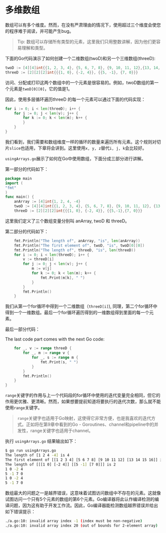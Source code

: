 # **多维数组**

数组可以有多个维度。然而，在没有严肃理由的情况下，使用超过三个维度会使您的程序难于阅读，并可能产生bug。

>Tip: 数组可以存储所有类型的元素，这里我们只用整数讲解，因为他们更容易理解和类型。

下面的Go代码演示了如何创建一个二维数组(twoD)和另一个三维数组(threeD):

```go
twoD := [4][4]int{{1, 2, 3, 4}, {5, 6, 7, 8}, {9, 10, 11, 12},{13, 14, 15, 16}}
threeD := [2][2][2]int{{{1, 0}, {-2, 4}}, {{5, -1}, {7, 0}}}
```

访问、分配或打印这两个数组中的一个元素是很容易的。例如，twoD数组的第一个元素是`twoD[0][0]`，它的值是1。

因此，使用多层循环遍历threeD 的每一个元素可以通过下面的代码实现：

```GO
for i := 0; i < len(threeD); i++ {
    for j := 0; j < len(v); j++ {
        for k := 0; k < len(m); k++ {
        }
    }
}
```
我们看到，我们需要和数组维度一样的循环的数量来遍历所有元素。这个规则对切片`slice`也适用，下章将会讲到。这里使用`x, y, z`替代`i, j, k`会比较好。


`usingArrays.go`展示了如何在Go中使用数组，下面分成三部分进行讲解。 

第一部分的代码如下：

```Go
package main
import (
"fmt"
)
func main() {
    anArray := [4]int{1, 2, 4, -4}
    twoD := [4][4]int{{1, 2, 3, 4}, {5, 6, 7, 8}, {9, 10, 11, 12}, {13, 14,15, 16}}
    threeD := [2][2][2]int{{{1, 0}, {-2, 4}}, {{5,-1},{7, 0}}}
```
这里我们定义了三个数组变量分别叫 anArray, twoD 和 threeD。

第二部分的代码如下：

```go
    fmt.Println("The length of", anArray, "is", len(anArray))
    fmt.Println("The first element of", twoD, "is", twoD[0][0])
    fmt.Println("The length of", threeD, "is", len(threeD))
    for i := 0; i < len(threeD); i++ {
        v := threeD[i]
        for j := 0; j < len(v); j++ {
            m := v[j]
            for k := 0; k < len(m); k++ {
                fmt.Print(m[k], " ")
            }
        }
        fmt.Println()
    }
```
我们从第一个for循环中得到一个二维数组（`threeD[i]`), 同理，第二个for循环中得到一个一维数组。最后一个for循环遍历得到的一维数组得到里面的每一个元素。

最后一部分代码：

The last code part comes with the next Go code:

```go
    for _, v := range threeD {
        for _, m := range v {
            for _, s := range m {
                fmt.Print(s, " ")
            }
        }
        fmt.Println()
    }
}
```
`range`关键字的作用与上一个代码段的for循环中使用的迭代变量完全相同，但它的作用更优雅、更清晰。然而，如果想要提前知道将要执行的迭代次数，那么就不能使用`range`关键字。

>`range`关键字也适用于Go映射，这使得它非常方便，也是我喜欢的迭代方式。正如将在第9章中看到的Go - Goroutines、channel和pipeline中的并发性，range关键字也适用于channel。

执行 `usingArrays.go` 结果输出如下：
```bash
$ go run usingArrays.go
The length of [1 2 4 -4] is 4
The first element of [[1 2 3 4] [5 6 7 8] [9 10 11 12] [13 14 15 16]] is 1
The length of [[[1 0] [-2 4]] [[5 -1] [7 0]]] is 2
1 0 -2 4
5 -1 7 0
1 0 -2 4
5 -1 7 0
```

数组最大的问题之一是越界错误，这意味着试图访问数组中不存在的元素。这就像试图访问一个只有5个元素的数组的第6个元素。Go编译器将此认作编译检测的编译问题，因为这有助于开发工作流。因此，Go编译器能检测数组越界错误并给出如下错误提示：

```bash
./a.go:10: invalid array index -1 (index must be non-negative)
./a.go:10: invalid array index 20 (out of bounds for 2-element array)
```
